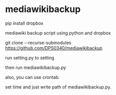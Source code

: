 # mediawikibackup

pip install dropbox

mediawiki backup script using python and dropbox

git clone --recurse-submodules https://github.com/DPS0340/mediawikibackup

run setting.py to setting

then run mediawikibackup.py

also, you can use crontab.

set time and just write path of mediawikibackup.py.
